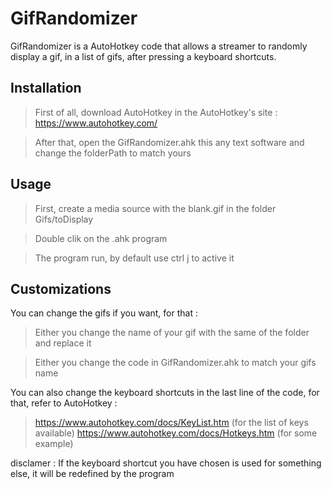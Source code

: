 # GifRandomizer

GifRandomizer is a AutoHotkey code that allows a streamer to randomly display a gif, in a list of gifs, after pressing a keyboard shortcuts.

## Installation

> First of all, download AutoHotkey in the AutoHotkey's site : https://www.autohotkey.com/

> After that, open the GifRandomizer.ahk this any text software and change the folderPath to match yours

## Usage

> First, create a media source with the blank.gif in the folder Gifs/toDisplay

> Double clik on the .ahk program

> The program run, by default use ctrl j to active it

## Customizations

You can change the gifs if you want, for that :

> Either you change the name of your gif with the same of the folder and replace it

> Either you change the code in GifRandomizer.ahk to match your gifs name

You can also change the keyboard shortcuts in the last line of the code, for that, refer to AutoHotkey :

> https://www.autohotkey.com/docs/KeyList.htm (for the list of keys available)
> https://www.autohotkey.com/docs/Hotkeys.htm (for some example)

disclamer : If the keyboard shortcut you have chosen is used for something else, it will be redefined by the program
